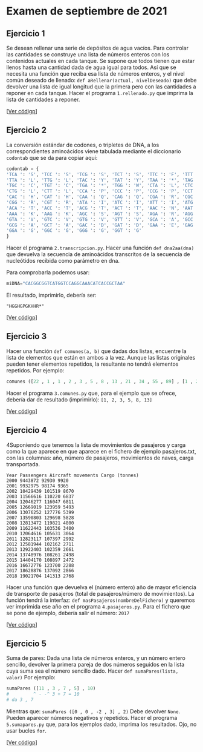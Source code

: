 # Examen de septiembre de 2021

## Ejercicio 1 
Se desean rellenar una serie de depósitos de agua vacíos. Para controlar las cantidades se construye una lista de números enteros con los contenidos actuales en cada tanque. Se
supone que todos tienen que estar llenos hasta una cantidad dada de agua igual para todos. Así que se necesita una función que reciba esa lista de números enteros, y el nivel común deseado de llenado: `def aRellenar(actual, nivelDeseado)` que debe devolver una lista de igual longitud que la primera pero con las cantidades a reponer en cada tanque. Hacer el programa `1.rellenado.py` que imprima la lista de cantidades a reponer.

[[Ver códigp](códigos/1.rellenado.py)]

## Ejercicio 2

La conversión estándar de codones, o tripletes de DNA, a los correspondientes aminoácidos viene tabulada mediante el diccionario `codontab` que se da para copiar aquí:

```python
codontab = {
'TCA ': 'S', 'TCC ': 'S', 'TCG ': 'S', 'TCT ': 'S', 'TTC ': 'F', 'TTT ': 'F',
'TTA ': 'L', 'TTG ': 'L', 'TAC ': 'Y', 'TAT ': 'Y', 'TAA ': '*', 'TAG ': '*',
'TGC ': 'C', 'TGT ': 'C', 'TGA ': '*', 'TGG ': 'W', 'CTA ': 'L', 'CTC ': 'L',
'CTG ': 'L', 'CTT ': 'L', 'CCA ': 'P', 'CCC ': 'P', 'CCG ': 'P', 'CCT ': 'P',
'CAC ': 'H', 'CAT ': 'H', 'CAA ': 'Q', 'CAG ': 'Q', 'CGA ': 'R', 'CGC ': 'R',
'CGG ': 'R', 'CGT ': 'R', 'ATA ': 'I', 'ATC ': 'I', 'ATT ': 'I', 'ATG ': 'M',
'ACA ': 'T', 'ACC ': 'T', 'ACG ': 'T', 'ACT ': 'T', 'AAC ': 'N', 'AAT ': 'N',
'AAA ': 'K', 'AAG ': 'K', 'AGC ': 'S', 'AGT ': 'S', 'AGA ': 'R', 'AGG ': 'R',
'GTA ': 'V', 'GTC ': 'V', 'GTG ': 'V', 'GTT ': 'V', 'GCA ': 'A', 'GCC ': 'A',
'GCG ': 'A', 'GCT ': 'A', 'GAC ': 'D', 'GAT ': 'D', 'GAA ': 'E', 'GAG ': 'E',
'GGA ': 'G', 'GGC ': 'G', 'GGG ': 'G', 'GGT ': 'G'
}
```

Hacer el programa `2.transcripcion.py`. Hacer una función `def dna2aa(dna)` que devuelva la secuencia de aminoácidos transcritos de la secuencia de nucleótidos recibida como parámetro en dna.

Para comprobarla podemos usar:

```python
miDNA="CACGGCGGTCATGGTCCAGGCAAACATCACCGCTAA"
```
El resultado, imprimirlo, debería ser:
```
"HGGHGPGKHHR*"
```

[[Ver códigp](códigos/2.transcripcion.py)]

## Ejercicio 3

Hacer una función `def comunes(a, b)` que dadas dos listas, encuentre la lista de elementos que están en ambos a la vez. Aunque las listas originales pueden tener elementos repetidos, la resultante no tendrá elementos repetidos. Por ejemplo:

```python
comunes ([22 , 1 , 1 , 2 , 3 , 5 , 8 , 13 , 21 , 34 , 55 , 89] , [1 , 2 , 3 , 4 , 5 , 6 , 7 , 8 , 9 , 10 , 11 , 12 , 13])
```

Hacer el programa `3.comunes.py` que, para el ejemplo que se ofrece, debería dar de resultado (imprimirlo): `[1, 2, 3, 5, 8, 13]`

[[Ver códigp](códigos/3.comunes.py)]

## Ejercicio 4
4Suponiendo que tenemos la lista de movimientos de pasajeros y carga como la que aparece en que aparece en el fichero de ejemplo pasajeros.txt, con las
columnas: año, número de pasajeros, movimientos de naves, carga transportada. 

```
Year Passengers Aircraft movements Cargo (tonnes)
2000 9443872 92930 9920
2001 9932975 98174 9365
2002 10429439 101519 8670
2003 11566616 110220 6837
2004 12046277 116047 6811
2005 12669019 123959 5493
2006 13076252 127776 5399
2007 13590803 129698 5828
2008 12813472 119821 4800
2009 11622443 103536 3400
2010 12064616 105631 3064
2011 12823117 107397 2992
2012 12581944 102162 2711
2013 12922403 102359 2661
2014 13748976 108261 2498
2015 14404170 108897 2472
2016 16672776 123700 2288
2017 18628876 137092 2866
2018 19021704 141313 2768
```

Hacer una función que devuelva el (número entero) año de mayor eficiencia de transporte de pasajeros (total de pasajeros/número de movimientos). La función tendrá la interfaz: `def masPasajeros(nombreDelFichero)` y queremos ver imprimida ese año en el programa `4.pasajeros.py`. Para el fichero que se pone de ejemplo, debería
salir el número: `2017`

[[Ver códigp](códigos/4.pasajeros.py)]

## Ejercicio 5

Suma de pares: Dada una lista de números enteros, y un número entero sencillo, devolver la primera pareja de dos números seguidos en la lista cuya suma sea el número sencillo dado. Hacer `def sumaPares(lista, valor)` Por ejemplo:
```python
sumaPares ([11 , 3 , 7 , 5] , 10)
#         ^ - -^ 3 + 7 = 10
# da 3 , 7
```
Mientras que: `sumaPares ([0 , 0 , -2 , 3] , 2)` Debe devolver `None`. Pueden aparecer números negativos y repetidos. Hacer el programa `5.sumapares.py` que, para
los ejemplos dado, imprima los resultados. Ojo, no usar bucles `for`.

[[Ver códigp](códigos/5.sumapares.py)]
